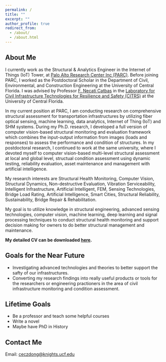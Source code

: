 ```yaml
---
permalink: /
title: ""
excerpt: ""
author_profile: true
redirect_from: 
  - /about/
  - /about.html
---
```


## About Me

I currently work as the Structural & Analytics Engineer in the Internet of Things (IoT) Tower, at [Palo Alto Research Center Inc (PARC)](https://www.parc.com/). Before joining PARC, I worked as the Postdoctoral Scholar in the Department of Civil, Environmental, and Construction Engineering at the University of Central Florida. I was advised by Professor [F. Necati Catbas](https://www.cece.ucf.edu/catbas/) in the [Laboratory for Civil Infrastructure Technologies for Resilience and Safety (CITRS)](https://www.cece.ucf.edu/CITRS/) at the University of Central Florida. 

In my current position at PARC, I am conducting research on comprehensive structural assessment for transportation infrastructures by utilizing fiber optical sensing, machine learning, data analytics, Internet of Thing (IoT) and SHM systems. During my Ph.D. research, I developed a full version of computer vision-based structural monitoring and evaluation framework which combines the input-output information from images (loads and responses) to assess the performance and condition of structures. In my postdoctoral research, I continued to work at the same university, where I devoted myself to computer vision-based multi-level structural assessment at local and global level, structual condition assessment using dynamic testing, reliability evaluation, asset maintenance and management with artificial intelligence.  

My research interests are Structural Health Monitoring, Computer Vision, Structural Dynamics, Non-destructive Evaluation, Vibration Serviceability, Intelligent Infrastructure, Artificial Intelligent, FEM, Sensing Technologies, Bridge Load Rating, Artificial Intelligence, Smart Cities, Structural Reliability, Sustainability, Bridge Repair & Rehabilitation.

My goal is to utilize knowledge in structural engineering, advanced sensing technologies, computer vision, machine learning, deep learning and signal processing techniques to conduct structural health monitoring and support decision making for owners to do better structural management and maintenance.

**My detailed CV can be downloaded [here](https://1drv.ms/b/s!AjZZWcsrWm3ielHC1MS9FWA2PwU?e=Ilr8G7).** 


## Goals for the Near Future

* Investigating advanced technologies and theories to better support the safty of our infrastructures.
* Converting my research findings into really useful products or tools for the researchers or engineering practioners in the area of civil infrastructure monitoring and condition assessment. 

## Lifetime Goals

* Be a professor and teach some helpful courses
* Write a novel
* Maybe have PhD in History

## Contact Me

Email: ceczdong@knights.ucf.edu

<!-- Like many other Jekyll-based GitHub Pages templates, academicpages makes you separate the website's content from its form. The content & metadata of your website are in structured markdown files, while various other files constitute the theme, specifying how to transform that content & metadata into HTML pages. You keep these various markdown (.md), YAML (.yml), HTML, and CSS files in a public GitHub repository. Each time you commit and push an update to the repository, the [GitHub pages](https://pages.github.com/) service creates static HTML pages based on these files, which are hosted on GitHub's servers free of charge.

Create content & metadata
For site content, there is one markdown file for each type of content, which are stored in directories like _publications, _talks, _posts, _teaching, or _pages. For example, each talk is a markdown file in the [_talks directory](https://github.com/academicpages/academicpages.github.io/tree/master/_talks). At the top of each markdown file is structured data in YAML about the talk, which the theme will parse to do lots of cool stuff. The same structured data about a talk is used to generate the list of talks on the [Talks page](https://academicpages.github.io/talks), each [individual page](https://academicpages.github.io/talks/2012-03-01-talk-1) for specific talks, the talks section for the [CV page](https://academicpages.github.io/cv), and the [map of places you've given a talk](https://academicpages.github.io/talkmap.html) (if you run this [python file](https://github.com/academicpages/academicpages.github.io/blob/master/talkmap.py) or [Jupyter notebook](https://github.com/academicpages/academicpages.github.io/blob/master/talkmap.ipynb), which creates the HTML for the map based on the contents of the _talks directory).

**Markdown generator**

I have also created [a set of Jupyter notebooks](https://github.com/academicpages/academicpages.github.io/tree/master/markdown_generator
) that converts a CSV containing structured data about talks or presentations into individual markdown files that will be properly formatted for the academicpages template. The sample CSVs in that directory are the ones I used to create my own personal website at stuartgeiger.com. My usual workflow is that I keep a spreadsheet of my publications and talks, then run the code in these notebooks to generate the markdown files, then commit and push them to the GitHub repository.

How to edit your site's GitHub repository
Many people use a git client to create files on their local computer and then push them to GitHub's servers. If you are not familiar with git, you can directly edit these configuration and markdown files directly in the github.com interface. Navigate to a file (like [this one](https://github.com/academicpages/academicpages.github.io/blob/master/_talks/2012-03-01-talk-1.md) and click the pencil icon in the top right of the content preview (to the right of the "Raw | Blame | History" buttons). You can delete a file by clicking the trashcan icon to the right of the pencil icon. You can also create new files or upload files by navigating to a directory and clicking the "Create new file" or "Upload files" buttons. 

Example: editing a markdown file for a talk
![Editing a markdown file for a talk](/images/editing-talk.png) -->
